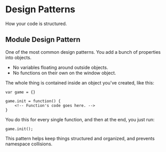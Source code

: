 # Design Patterns

How your code is structured.

## Module Design Pattern

One of the most common design patterns. You add a bunch of properties into objects.

- No variables floating around outside objects.
- No functions on their own on the window object.

The whole thing is contained inside an object you've created, like this:

```
var game = {}

game.init = function() {
	<!-- Function's code goes here. -->
}
```

You do this for every single function, and then at the end, you just run:

`game.init();`

This pattern helps keep things structured and organized, and prevents namespace collisions.